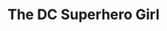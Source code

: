---
pid: FS223
title: The DC Superhero Girl
location_transcription: Clark Park
zipcode: '19107'
outside_phl: 
neighborhood: Washington Square West,Avenue of The Arts,Midtown Village,Chinatown
age: '11'
age_range: 6-13
instagram: 
image_file_name: FS_223.jpg
proposal_transcription: |-
  Bat girl
  Posion Ivy
  Wahtch woman
  Bumble Bee
  Harley quin
  Super Girl
  Flashing light
topic: Women
topic_summary: '0'
type: Other No Form
keywords_other: superheroes, women
credit: Sophia Byrd
image_labels: 
twitter: 
facebook: 
permalink: "/monuments/fs223/"
layout: item-page
---